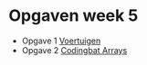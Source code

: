 # Opgaven week 5

- Opgave 1 [Voertuigen](../problems/verhuur/index.md)
- Opgave 2 [Codingbat Arrays](../exercises/codingbat_arrays.md)
